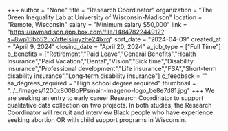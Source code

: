 +++
author = "None"
title = "Research Coordinator"
organization = "The Green Inequality Lab at University of Wisconsin-Madison"
location = "Remote, Wisconsin"
salary = "Minimum salary $50,000"
link = "https://uwmadison.app.box.com/file/1484782244912?s=8wp15bb52ux7rttelsiiuyzlte24lxrq"
sort_date = "2024-04-09"
created_at = "April 9, 2024"
closing_date = "April 20, 2024"
a_job_type = ["Full Time"]
b_benefits = ["Retirement","Paid Leave","General Benefits","Health Insurance","Paid Vacation","Dental","Vision","Sick time","Disability insurance","Professional development","Life insurance","FSA","Short-term disability insurance","Long-term disability insurance"]
c_feedback = ""
aa_degrees_required = "High school degree required"
thumbnail = "../../images/1200x800BoPPsmain-imageno-logo_be8e7d81.jpg"
+++
We are seeking an entry to early career Research Coordinator to support qualitative data collection on two projects. In both studies, the Research Coordinator will recruit and interview Black people who have experience seeking abortion OR with child support programs in Wisconsin. 
